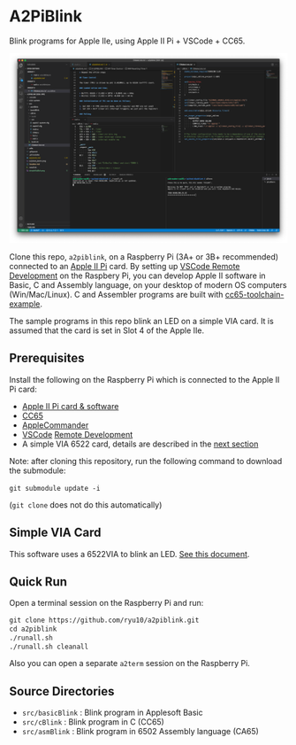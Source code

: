 # A2PiBlink

 Blink programs for Apple IIe, using Apple II Pi + VSCode + CC65.

![VSCode remote](a2piblink.png)

Clone this repo, `a2piblink`, on a Raspberry Pi (3A+ or 3B+ recommended) connected to an [Apple II Pi](https://github.com/dschmenk/apple2pi) card. By setting up [VSCode Remote Development](https://code.visualstudio.com/docs/remote/remote-overview) on the Raspbery Pi, you can develop Apple II software in Basic, C and Assembly language, on your desktop of modern OS computers (Win/Mac/Linux). C and Assembler programs are built with [cc65-toolchain-example](https://github.com/fo-fo/cc65-toolchain-example.git).

The sample programs in this repo blink an LED on a simple VIA card. It is assumed that the card is set in Slot 4 of the Apple IIe.

## Prerequisites

Install the following on the Raspberry Pi which is connected to the Apple II Pi card:

* [Apple II Pi card & software](https://github.com/dschmenk/apple2pi)
* [CC65](https://github.com/cc65/cc65)
* [AppleCommander](https://github.com/AppleCommander/AppleCommander)
* [VSCode](https://code.visualstudio.com/download) [Remote Development](https://code.visualstudio.com/docs/remote/remote-overview)
* A simple VIA 6522 card, details are described in the [next section](#Simple_VIA_Card)

Note: after cloning this repository, run the following command to download the submodule:

```git submodule update -i```

(```git clone``` does not do this automatically)

## Simple VIA Card

This software uses a 6522VIA to blink an LED. [See this document](./viaCard.md).

## Quick Run

Open a terminal session on the Raspberry Pi and run:

```
git clone https://github.com/ryu10/a2piblink.git
cd a2piblink
./runall.sh
./runall.sh cleanall
```

Also you can open a separate ```a2term``` session on the Raspberry Pi.

## Source Directories

* `src/basicBlink` : Blink program in Applesoft Basic
* `src/cBlink` : Blink program in  C (CC65)
* `src/asmBlink` : Blink program in 6502 Assembly language (CA65)
